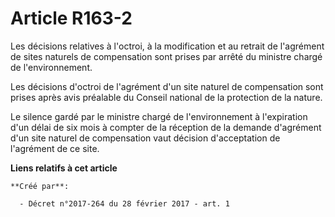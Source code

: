 # Article R163-2

Les  décisions relatives à l'octroi, à la modification et au retrait de  l'agrément de sites naturels de compensation sont
prises par arrêté du  ministre chargé de l'environnement. 

Les décisions  d'octroi de l'agrément d'un site naturel de compensation sont prises  après avis préalable du Conseil national
de la protection de la nature. 

Le silence gardé par le ministre chargé de l'environnement à  l'expiration d'un délai de six mois à compter de la réception
de la  demande d'agrément d'un site naturel de compensation vaut décision  d'acceptation de l'agrément de ce site.

**Liens relatifs à cet article**

	**Créé par**:

	  - Décret n°2017-264 du 28 février 2017 - art. 1
